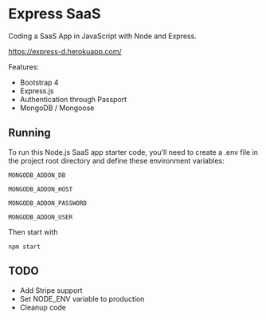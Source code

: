 # Express SaaS

Coding a SaaS App in JavaScript with Node and Express.

https://express-d.herokuapp.com/

Features:

- Bootstrap 4
- Express.js
- Authentication through Passport
- MongoDB / Mongoose

## Running

To run this Node.js SaaS app starter code, you'll need to create a .env file in the project root directory and define these environment variables:

```
MONGODB_ADDON_DB

MONGODB_ADDON_HOST

MONGODB_ADDON_PASSWORD

MONGODB_ADDON_USER
```

Then start with

```
npm start
```

## TODO

- Add Stripe support
- Set NODE_ENV variable to production
- Cleanup code
